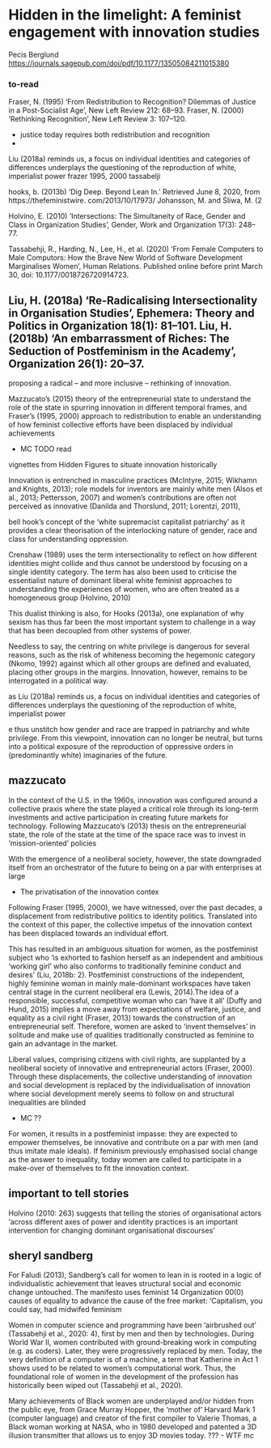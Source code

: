 # Hidden in the limelight: A feminist engagement with innovation studies
Pecis Berglund
https://journals.sagepub.com/doi/pdf/10.1177/13505084211015380
### to-read
Fraser, N. (1995) ‘From Redistribution to Recognition? Dilemmas of Justice in a Post-Socialist Age’, New
Left Review 212: 68–93.
Fraser, N. (2000) ‘Rethinking Recognition’, New Left Review 3: 107–120.
-   justice today requires both redistribution and recognition
-   
Liu (2018a)
reminds us, a focus on individual identities and categories of differences underplays the questioning of the reproduction of white, imperialist power
frazer 1995, 2000 
tassabelji

hooks, b. (2013b) ‘Dig Deep. Beyond Lean In.’ Retrieved June 8, 2020, from https://thefeministwire.
com/2013/10/17973/
Johansson, M. and Śliwa, M. (2

Holvino, E. (2010) ‘Intersections: The Simultaneity of Race, Gender and Class in Organization Studies’,
Gender, Work and Organization 17(3): 248–77.

Tassabehji, R., Harding, N., Lee, H., et al. (2020) ‘From Female Computers to Male Computors: How the
Brave New World of Software Development Marginalises Women’, Human Relations. Published online
before print March 30, doi: 10.1177/0018726720914723.

Liu, H. (2018a) ‘Re-Radicalising Intersectionality in Organisation Studies’, Ephemera: Theory and Politics
in Organization 18(1): 81–101.
Liu, H. (2018b) ‘An embarrassment of Riches: The Seduction of Postfeminism in the Academy’, Organization
26(1): 20–37.
---------

proposing
a radical – and more inclusive – rethinking of innovation.

Mazzucato’s (2015) theory of the entrepreneurial state to understand the role of the state in spurring innovation in different temporal frames, and Fraser’s (1995, 2000) approach to redistribution to enable an understanding of how feminist collective efforts have been displaced by individual achievements
- MC TODO read

vignettes from Hidden Figures to situate innovation historically

Innovation is entrenched in masculine practices (McIntyre, 2015; Wikhamn
and Knights, 2013); role models for inventors are mainly white men (Alsos et al., 2013; Pettersson,
2007) and women’s contributions are often not perceived as innovative (Danilda and Thorslund,
2011; Lorentzi, 2011),

bell
hook’s concept of the ‘white supremacist capitalist patriarchy’ as it provides a clear theorisation of
the interlocking nature of gender, race and class for understanding oppression.

Crenshaw (1989) uses the term intersectionality to reflect on how different identities might collide and thus cannot be understood by focusing on a single identity category.
The term has also been used to criticise the essentialist nature of dominant liberal white feminist
approaches to understanding the experiences of women, who are often treated as a homogeneous
group (Holvino, 2010)

This dualist thinking is also, for Hooks
(2013a), one explanation of why sexism has thus far been the most important system to challenge
in a way that has been decoupled from other systems of power.

Needless to say, the centring on white privilege is dangerous for several reasons,
such as the risk of whiteness becoming the hegemonic category (Nkomo, 1992) against which all
other groups are defined and evaluated, placing other groups in the margins. Innovation, however,
remains to be interrogated in a political way.

as Liu (2018a)
reminds us, a focus on individual identities and categories of differences underplays the questioning of the reproduction of white, imperialist power

e thus unstitch how gender and race are trapped in
patriarchy and white privilege. From this viewpoint, innovation can no longer be neutral, but turns
into a political exposure of the reproduction of oppressive orders in (predominantly white) imaginaries of the future. 

## mazzucato

In the context of the U.S. in
the 1960s, innovation was configured around a collective praxis where the state played a critical
role through its long-term investments and active participation in creating future markets for technology. Following Mazzucato’s (2013) thesis on the entrepreneurial state, the role of the state at the
time of the space race was to invest in ‘mission-oriented’ policies

With the emergence of a neoliberal society, however, the state downgraded itself from an orchestrator of the future to being on a par with enterprises at large
- The privatisation of the innovation contex

Following Fraser (1995, 2000), we have witnessed, over the past decades, a displacement from
redistributive politics to identity politics. Translated into the context of this paper, the collective
impetus of the innovation context has been displaced towards an individual effort.

This has resulted in an
ambiguous situation for women, as the postfeminist subject who ‘is exhorted to fashion herself as
an independent and ambitious ‘working girl’ who also conforms to traditionally feminine conduct
and desires’ (Liu, 2018b: 2). Postfeminist constructions of the independent, highly feminine woman
in mainly male-dominant workspaces have taken central stage in the current neoliberal era (Lewis,
2014).The idea of a responsible, successful, competitive woman
who can ‘have it all’ (Duffy and Hund, 2015) implies a move away from expectations of welfare,
justice, and equality as a civil right (Fraser, 2013) towards the construction of an entrepreneurial
self. Therefore, women are asked to ‘invent themselves’ in solitude and make use of qualities traditionally constructed as feminine to gain an advantage in the market.

Liberal values,
comprising citizens with civil rights, are supplanted by a neoliberal society of innovative and entrepreneurial actors (Fraser, 2000). Through these displacements, the collective understanding of
innovation and social development is replaced by the individualisation of innovation where social
development merely seems to follow on and structural inequalities are blinded
- MC ?? 

For women, it results in a postfeminist
impasse: they are expected to empower themselves, be innovative and contribute on a par with men
(and thus imitate male ideals). If feminism previously emphasised social change as the answer to
inequality, today women are called to participate in a make-over of themselves to fit the innovation
context.


## important to tell stories
Holvino (2010: 263) suggests that telling the stories of
organisational actors ‘across different axes of power and identity practices is an important intervention for changing dominant organisational discourses’


## sheryl sandberg
For
Faludi (2013), Sandberg’s call for women to lean in is rooted in a logic of individualistic achievement that leaves structural social and economic change untouched.
The manifesto uses feminist 
14 Organization 00(0)
causes of equality to advance the cause of the free market: ‘Capitalism, you could say, had midwifed feminism

Women in computer science and programming have been ‘airbrushed out’ (Tassabehji et al., 2020: 4), first by men and then by technologies. During World War
II, women contributed with ground-breaking work in computing (e.g. as coders). Later, they were
progressively replaced by men. Today, the very definition of a computer is of a machine, a term that
Katherine in Act 1 shows used to be related to women’s computational work. Thus, the foundational
role of women in the development of the profession has historically been wiped out (Tassabehji
et al., 2020).


Many achievements of Black women
are underplayed and/or hidden from the public eye, from Grace Murray Hopper, the ‘mother of’
Harvard Mark 1 (computer language) and creator of the first compiler to Valerie Thomas, a Black
woman working at NASA, who in 1980 developed and patented a 3D illusion transmitter that
allows us to enjoy 3D movies today. 
??? - WTF mc